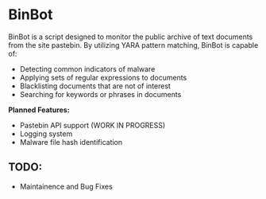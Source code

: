 # BinBot
BinBot is a script designed to monitor the public archive of text documents from the site pastebin.
By utilizing YARA pattern matching, BinBot is capable of:
* Detecting common indicators of malware
* Applying sets of regular expressions to documents
* Blacklisting documents that are not of interest
* Searching for keywords or phrases in documents

**Planned Features:**

* Pastebin API support (WORK IN PROGRESS)
* Logging system
* Malware file hash identification


## TODO:
- Maintainence and Bug Fixes

